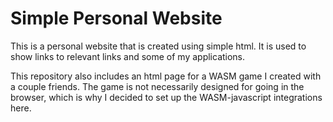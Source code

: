 # Simple Personal Website
This is a personal website that is created using simple html. It is used to show links to relevant links and some of my applications.

This repository also includes an html page for a WASM game I created with a couple friends. The game is not necessarily designed for going in the browser, which is why I decided to set up the WASM-javascript integrations here.
